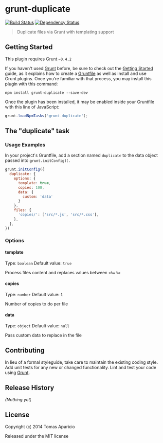 # grunt-duplicate
[![Build Status](https://travis-ci.org/h2non/grunt-duplicate.png)](https://travis-ci.org/h2non/grunt-duplicate)
[![Dependency Status](https://gemnasium.com/h2non/grunt-duplicate.png)](https://gemnasium.com/h2non/grunt-duplicate)

> Duplicate files via Grunt with templating support

## Getting Started
This plugin requires Grunt `~0.4.2`

If you haven't used [Grunt](http://gruntjs.com/) before, be sure to check out the [Getting Started](http://gruntjs.com/getting-started) guide, as it explains how to create a [Gruntfile](http://gruntjs.com/sample-gruntfile) as well as install and use Grunt plugins. Once you're familiar with that process, you may install this plugin with this command:

```shell
npm install grunt-duplicate --save-dev
```

Once the plugin has been installed, it may be enabled inside your Gruntfile with this line of JavaScript:

```js
grunt.loadNpmTasks('grunt-duplicate');
```

## The "duplicate" task

### Usage Examples
In your project's Gruntfile, add a section named `duplicate` to the data object passed into `grunt.initConfig()`.

```js
grunt.initConfig({
  duplicate: {
    options: {
      template: true,
      copies: 100,
      data: {
        custom: 'data'
      }
    },
    files: {
      'copies/': ['src/*.js', 'src/*.css'],
    },
  },
})
```

### Options

#### template
Type: `boolean`
Default value: `true`

Process files content and replaces values between `<%=` `%>`

#### copies
Type: `number`
Default value: `1`

Number of copies to do per file

#### data
Type: `object`
Default value: `null`

Pass custom data to replace in the file

## Contributing
In lieu of a formal styleguide, take care to maintain the existing coding style. Add unit tests for any new or changed functionality. Lint and test your code using [Grunt](http://gruntjs.com/).

## Release History
_(Nothing yet)_

## License

Copyright (c) 2014 Tomas Aparicio 

Released under the MIT license
